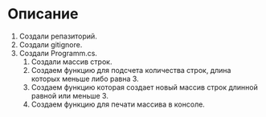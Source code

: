 # Описание

1. Создали репазиторий.
2. Создали gitignore.
3. Создали Programm.cs.
    1. Создали массив строк.
    2. Создаем функцию для подсчета количества строк, длина которых меньше либо равна 3.
    3. Создаем функцию которая создает новый массив строк длинной равной или меньше 3.
    4. Создаем функцию для печати массива в консоле.